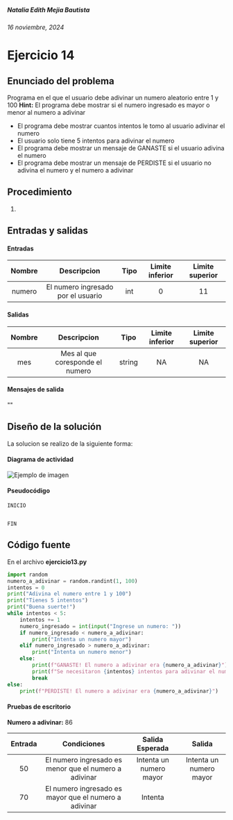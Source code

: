 ##### Natalia Edith Mejia Bautista 
###### 16 noviembre, 2024

# Ejercicio 14

## Enunciado del problema
Programa en el que el usuario debe adivinar un numero aleatorio entre 1 y 100
**Hint:** El programa debe mostrar si el numero ingresado es mayor o menor al numero a adivinar

- El programa debe mostrar cuantos intentos le tomo al usuario adivinar el numero
- El usuario solo tiene 5 intentos para adivinar el numero
- El programa debe mostrar un mensaje de GANASTE si el usuario adivina el numero
- El programa debe mostrar un mensaje de PERDISTE si el usuario no adivina el numero y el numero a adivinar


## Procedimiento 
1. 

## Entradas y salidas
#### Entradas
| Nombre  | Descripcion  | Tipo | Limite inferior | Limite superior |
|:-------------:|:---------------:| :-------------:|:---------:|:---------:|
| numero | El numero ingresado por el usuario | int | 0 | 11 |

#### Salidas
| Nombre  | Descripcion  | Tipo | Limite inferior | Limite superior |
|:-------------:|:---------------:| :-------------:|:---------:|:---------:|
| mes | Mes al que coresponde el numero | string | NA | NA |

#### Mensajes de salida
""

## Diseño de la solución 
La solucion se realizo de la siguiente forma:

#### Diagrama de actividad
![Ejemplo de imagen](https://ejemplo.com/imagen.png)


#### Pseudocódigo
```plaintext
INICIO


FIN
```

## Código fuente
En el archivo **ejercicio13.py**
```python
import random
numero_a_adivinar = random.randint(1, 100)
intentos = 0
print("Adivina el numero entre 1 y 100")
print("Tienes 5 intentos")
print("Buena suerte!")
while intentos < 5:
    intentos += 1
    numero_ingresado = int(input("Ingrese un numero: "))
    if numero_ingresado < numero_a_adivinar:
        print("Intenta un numero mayor")
    elif numero_ingresado > numero_a_adivinar:
        print("Intenta un numero menor")
    else:
        print(f"GANASTE! El numero a adivinar era {numero_a_adivinar}")
        print(f"Se necesitaron {intentos} intentos para adivinar el numero")
        break
else:
    print(f"PERDISTE! El numero a adivinar era {numero_a_adivinar}")
```

#### Pruebas de escritorio
**Numero a adivinar:** 86

| Entrada | Condiciones | Salida Esperada | Salida |
|:-------------:|:---------------:| :-------------:|:---------:|
| 50 | El numero ingresado es menor que el numero a adivinar | Intenta un numero mayor | Intenta un numero mayor |
| 70 | El numero ingresado es mayor que el numero a adivinar | Intenta 